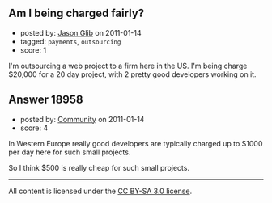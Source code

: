 ## Am I being charged fairly?

- posted by: [Jason Glib](https://stackexchange.com/users/-1/6582-jason-glib) on 2011-01-14
- tagged: `payments`, `outsourcing`
- score: 1

I'm outsourcing a web project to a firm here in the US. I'm being charge $20,000 for a 20 day project, with 2 pretty good developers working on it.


## Answer 18958

- posted by: [Community](https://stackexchange.com/users/-1/-1-community) on 2011-01-14
- score: 4

In Western Europe really good developers are typically charged up to $1000 per day here for such small projects.

So I think $500 is really cheap for such small projects.




---

All content is licensed under the [CC BY-SA 3.0 license](https://creativecommons.org/licenses/by-sa/3.0/).
